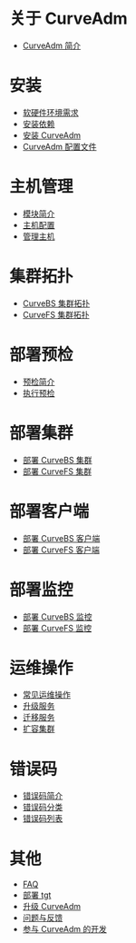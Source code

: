 关于 CurveAdm
===
* [CurveAdm 简介](overview)

安装
===
* [软硬件环境需求](install-curveadm#软硬件环境需求)
* [安装依赖](install-curveadm#安装依赖)
* [安装 CurveAdm](install-curveadm#安装-curveadm)
* [CurveAdm 配置文件](install-curveadm#curveadm-配置文件)

主机管理
===
* [模块简介](hosts#模块简介)
* [主机配置](hosts#主机配置)
* [管理主机](hosts#管理主机)

集群拓扑
===
* [CurveBS 集群拓扑](topology#curvebs-集群拓扑)
* [CurveFS 集群拓扑](topology#curvefs-集群拓扑)

部署预检
===
* [预检简介](precheck#预检简介)
* [执行预检](precheck#执行预检)

部署集群
===
* [部署 CurveBS 集群](curvebs-cluster-deployment)
* [部署 CurveFS 集群](curvefs-cluster-deployment)

部署客户端
===
* [部署 CurveBS 客户端](curvebs-client-deployment)
* [部署 CurveFS 客户端](curvefs-client-deployment)

部署监控
===
* [部署 CurveBS 监控](curvebs-monitor-deployment)
* [部署 CurveFS 监控](curvefs-monitor-deployment)

运维操作
===
* [常见运维操作](maintain-curve)
* [升级服务](upgrade-curve)
* [迁移服务](migrate-curve)
* [扩容集群](scale-curve)

错误码
===
* [错误码简介](errno#简介)
* [错误码分类](errno#错误码分类)
* [错误码列表](errno#错误码列表)

其他
===
* [FAQ](FAQ)
* [部署 tgt](others#部署-tgt)
* [升级 CurveAdm](others#升级-curveadm)
* [问题与反馈](others#问题与反馈)
* [参与 CurveAdm 的开发](others#参与-curveadm-的开发)
